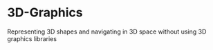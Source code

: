 # 3D-Graphics
Representing 3D shapes and navigating in 3D space without using 3D graphics libraries
